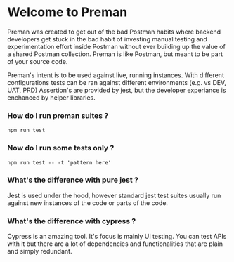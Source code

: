 # Welcome to Preman

Preman was created to get out of the bad Postman habits where backend developers get stuck in the bad habit of investing manual testing and experimentation effort inside Postman without ever building up the value of a shared Postman collection.
Preman is like Postman, but meant to be part of your source code.

Preman's intent is to be used against live, running instances.
With different configurations tests can be ran against different environments (e.g. vs DEV, UAT, PRD)
Assertion's are provided by jest, but the developer experiance is enchanced by helper libraries.

### How do I run preman suites ?

```
npm run test
```

### Now do I run some tests only ?

```
npm run test -- -t 'pattern here'
```

### What's the difference with pure jest ?

Jest is used under the hood, however standard jest test suites usually run against new instances of the code or parts of the code.

### What's the difference with cypress ?

Cypress is an amazing tool. It's focus is mainly UI testing. You can test APIs with it but there are a lot of dependencies and functionalities that are plain and simply redundant.
